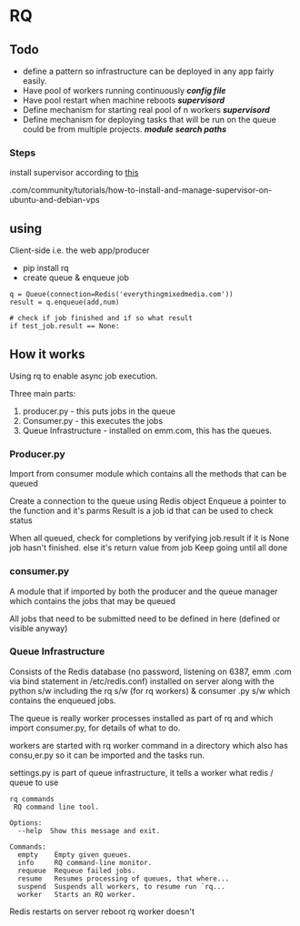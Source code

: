 # RQ

## Todo

* define a pattern so infrastructure can be deployed in any app 
fairly easily.
* Have pool of workers running continuously ***config file***
* Have pool restart when machine reboots ***supervisord***
* Define mechanism for starting real pool of n workers ***supervisord***
* Define mechanism for deploying tasks that will be run on the queue 
could be from multiple projects. ***module search paths***

### Steps
install supervisor according to [this][1]

[1]: https://www.digitalocean
.com/community/tutorials/how-to-install-and-manage-supervisor-on-ubuntu-and-debian-vps

## using

Client-side i.e. the web app/producer

* pip install rq
* create queue & enqueue job
```
q = Queue(connection=Redis('everythingmixedmedia.com'))
result = q.enqueue(add,num)

# check if job finished and if so what result
if test_job.result == None:
```

## How it works

Using rq to enable async job execution.

Three main parts:

1. producer.py - this puts jobs in the queue
2. Consumer.py - this executes the jobs
3. Queue Infrastructure  - installed on emm.com, this has the queues.

### Producer.py

Import from consumer module which contains all the methods that can 
be queued

Create a connection to the queue using Redis object
Enqueue a pointer to the function and it's parms
Result is a job id that can be used to check status

When all queued, check for completions by verifying job.result
if it is None job hasn't finished. else it's return value from job
Keep going until all done

### consumer.py

A module that if imported by both the producer and the queue manager 
which contains the jobs that may be queued

All jobs that need to be submitted need to be defined in here 
(defined or visible anyway)

### Queue Infrastructure

Consists of the Redis database (no password, listening on 6387, emm
.com via bind statement in /etc/redis.conf) installed on server along
with the python s/w including the rq s/w (for rq workers) & consumer
.py s/w which contains the enqueued jobs.
 
The queue is really worker processes installed as part of rq and 
which import consumer.py, for details of what to do.
 
workers are started with rq worker command in a directory which also
has consu,er.py so it can be imported and the tasks run.
  
settings.py is part of queue infrastructure, it tells a worker what 
redis / queue to use
   
    rq commands
     RQ command line tool.

    Options:
      --help  Show this message and exit.
    
    Commands:
      empty    Empty given queues.
      info     RQ command-line monitor.
      requeue  Requeue failed jobs.
      resume   Resumes processing of queues, that where...
      suspend  Suspends all workers, to resume run `rq...
      worker   Starts an RQ worker.

Redis restarts on server reboot rq worker doesn't 



 
